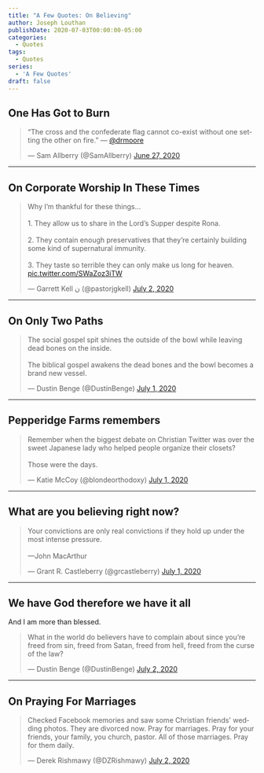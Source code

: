 ```yaml
---
title: "A Few Quotes: On Believing"
author: Joseph Louthan
publishDate: 2020-07-03T00:00:00-05:00
categories:
  - Quotes
tags:
  - Quotes
series:
  - 'A Few Quotes'
draft: false
---
```


## One Has Got to Burn

<blockquote class="twitter-tweet"><p lang="en" dir="ltr">“The cross and the confederate flag cannot co-exist without one setting the other on fire.” — <a href="https://twitter.com/drmoore?ref_src=twsrc%5Etfw">@drmoore</a></p>&mdash; Sam Allberry (@SamAllberry) <a href="https://twitter.com/SamAllberry/status/1276990719354421250?ref_src=twsrc%5Etfw">June 27, 2020</a></blockquote> <script async src="https://platform.twitter.com/widgets.js" charset="utf-8"></script>

------

## On Corporate Worship In These Times

<blockquote class="twitter-tweet"><p lang="en" dir="ltr">Why I’m thankful for these things... <br><br>1. They allow us to share in the Lord’s Supper despite Rona. <br><br>2. They contain enough preservatives that they’re certainly building some kind of supernatural immunity.<br><br>3. They taste so terrible they can only make us long for heaven. <a href="https://t.co/SWaZoz3iTW">pic.twitter.com/SWaZoz3iTW</a></p>&mdash; Garrett Kell ن (@pastorjgkell) <a href="https://twitter.com/pastorjgkell/status/1278497011868852226?ref_src=twsrc%5Etfw">July 2, 2020</a></blockquote> <script async src="https://platform.twitter.com/widgets.js" charset="utf-8"></script>

------

## On Only Two Paths

<blockquote class="twitter-tweet"><p lang="en" dir="ltr">The social gospel spit shines the outside of the bowl while leaving dead bones on the inside.<br><br>The biblical gospel awakens the dead bones and the bowl becomes a brand new vessel.</p>&mdash; Dustin Benge (@DustinBenge) <a href="https://twitter.com/DustinBenge/status/1278417426716246017?ref_src=twsrc%5Etfw">July 1, 2020</a></blockquote> <script async src="https://platform.twitter.com/widgets.js" charset="utf-8"></script>

------

## Pepperidge Farms remembers

<blockquote class="twitter-tweet"><p lang="en" dir="ltr">Remember when the biggest debate on Christian Twitter was over the sweet Japanese lady who helped people organize their closets? <br><br>Those were the days.</p>&mdash; Katie McCoy (@blondeorthodoxy) <a href="https://twitter.com/blondeorthodoxy/status/1278445787383582721?ref_src=twsrc%5Etfw">July 1, 2020</a></blockquote> <script async src="https://platform.twitter.com/widgets.js" charset="utf-8"></script>

------

## What are you believing right now?

<blockquote class="twitter-tweet"><p lang="en" dir="ltr">Your convictions are only real convictions if they hold up under the most intense pressure.<br><br>—John MacArthur</p>&mdash; Grant R. Castleberry (@grcastleberry) <a href="https://twitter.com/grcastleberry/status/1278435246640332801?ref_src=twsrc%5Etfw">July 1, 2020</a></blockquote> <script async src="https://platform.twitter.com/widgets.js" charset="utf-8"></script>

------

## We have God therefore we have it all

And I am more than blessed.

<blockquote class="twitter-tweet"><p lang="en" dir="ltr">What in the world do believers have to complain about since you’re freed from sin, freed from Satan, freed from hell, freed from the curse of the law?</p>&mdash; Dustin Benge (@DustinBenge) <a href="https://twitter.com/DustinBenge/status/1278699806228168707?ref_src=twsrc%5Etfw">July 2, 2020</a></blockquote> <script async src="https://platform.twitter.com/widgets.js" charset="utf-8"></script>

------

## On Praying For Marriages

<blockquote class="twitter-tweet"><p lang="en" dir="ltr">Checked Facebook memories and saw some Christian friends&#39; wedding photos. They are divorced now. Pray for marriages. Pray for your friends, your family, you church, pastor. All of those marriages. Pray for them daily.</p>&mdash; Derek Rishmawy (@DZRishmawy) <a href="https://twitter.com/DZRishmawy/status/1278710546263502851?ref_src=twsrc%5Etfw">July 2, 2020</a></blockquote> <script async src="https://platform.twitter.com/widgets.js" charset="utf-8"></script>